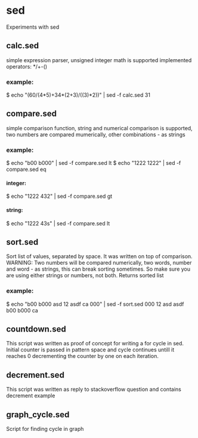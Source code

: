 # sed
Experiments with sed

## calc.sed
simple expression parser, unsigned integer math is supported
implemented operators: \*/+-()

### example:
$ echo "(60/(4\*5)+34\*(2+3)/((3)\*2))" | sed -f calc.sed
31


## compare.sed
simple comparison function, string and numerical comparison is supported,
two numbers are compared mumerically, other combinations - as strings

### example:
$ echo "b00 b000" | sed -f compare.sed
lt
$ echo "1222 1222" | sed -f compare.sed
eq
#### integer:
$ echo "1222 432" | sed -f compare.sed
gt
#### string:
$ echo "1222 43s" | sed -f compare.sed
lt


## sort.sed
Sort list of values, separated by space. It was written on top of comparison.
WARNING: Two numbers will be compared numerically, two words, number and
word - as strings, this can break sorting sometimes. So make sure you are using
either strings or numbers, not both.
Returns sorted list

### example:
$ echo "b00 b000 asd 12 asdf ca 000" | sed -f sort.sed
000 12 asd asdf b00 b000 ca


## countdown.sed
This script was written as proof of concept for writing a for cycle in sed.
Initial counter is passed in pattern space and cycle continues untill it
reaches 0 decrementing the counter by one on each iteration.


## decrement.sed
This script was written as reply to stackoverflow question and contains
decrement example


## graph\_cycle.sed
Script for finding cycle in graph



